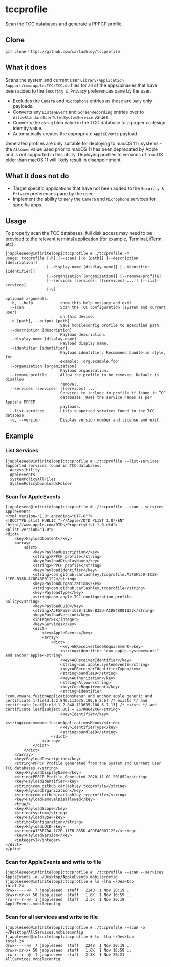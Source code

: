 # tccprofile
Scan the TCC databases and generate a PPPCP profile.

## Clone
`git clone https://github.com/carlashley/tccprofile`

## What it does
Scans the system and current user `Library/Application Support/com.apple.TCC/TCC.db` files for all of the apps/binaries that have been added to the `Security & Privacy` preferences pane by the user.
- Excludes the `Camera` and `Microphone` entries as these are `Deny` only payloads.
- Converts any `ListenEvent` and `ScreenRecording` entries over to `AllowStandardUserToSetSystemService` values.
- Converts the `csreq` blob value in the TCC database to a proper codesign identity value.
- Automatically creates the appropriate `AppleEvents` payload.

Generated profiles are only suitable for deploying to macOS 11+ systems - the `Allowed` value used prior to macOS 11 has been deprecated by Apple and is not supported in this utility. Deploying profiles to versions of macOS older than macOS 11 will likely result in disappointment.

## What it does not do
- Target specific applications that have not been added to the `Security & Privacy` preferences pane by the user.
- Implement the ability to `Deny` the `Camera` and `Microphone` services for specific apps.

## Usage
To properly scan the TCC databases, full disk access may need to be provided to the relevant terminal application (for example, Terminal, iTerm, etc).

```
[jappleseed@infiniteloop]:tccprofile # ./tccprofile -h
usage: tccprofile [-h] [--scan] [-o [path]] [--description [description]]
                  [--display-name [display-name]] [--identifier [identifier]]
                  [--organization [organization]] [--remove-profile]
                  [--services [services] [[services] ...]] [--list-services]
                  [-v]

optional arguments:
  -h, --help            show this help message and exit
  --scan                Scan the TCC configuration (system and current user)
                        on this device.
  -o [path], --output [path]
                        Save mobileconfig profile to specified path.
  --description [description]
                        Payload description.
  --display-name [display-name]
                        Payload display name.
  --identifier [identifier]
                        Payload identifier. Recommend bundle-id style, for
                        example: 'org.example.foo'.
  --organization [organization]
                        Payload organization.
  --remove-profile      Allow the profile to be removed. Default is disallow
                        removal.
  --services [services] [[services] ...]
                        Services to include in profile if found in TCC
                        databases. Uses the service names as per Apple's PPPCP
                        payloads.
  --list-services       Lists supported services found in the TCC database.
  -v, --version         Display version number and license and exit.
```

## Example
### List Services
```
[jappleseed@infiniteloop]:tccprofile # ./tccprofile --list-services
Supported services found in TCC databases:
  Accessibility
  AppleEvents
  SystemPolicyAllFiles
  SystemPolicyDownloadsFolder
```
### Scan for AppleEvents
```
[jappleseed@infiniteloop]:tccprofile # ./tccprofile --scan --services AppleEvents
<?xml version="1.0" encoding="UTF-8"?>
<!DOCTYPE plist PUBLIC "-//Apple//DTD PLIST 1.0//EN" "http://www.apple.com/DTDs/PropertyList-1.0.dtd">
<plist version="1.0">
<dict>
	<key>PayloadContent</key>
	<array>
		<dict>
			<key>PayloadDescription</key>
			<string>PPPCP profile</string>
			<key>PayloadDisplayName</key>
			<string>PPPCP profile</string>
			<key>PayloadIdentifier</key>
			<string>com.github.carlashley.tccprofile.A3F5F550-1C2B-11EB-B35D-ACDE48001122</string>
			<key>PayloadOrganization</key>
			<string>com.github.carlashley.tccprofile</string>
			<key>PayloadType</key>
			<string>com.apple.TCC.configuration-profile-policy</string>
			<key>PayloadUUID</key>
			<string>A3F5F550-1C2B-11EB-B35D-ACDE48001122</string>
			<key>PayloadVersion</key>
			<integer>1</integer>
			<key>Services</key>
			<dict>
				<key>AppleEvents</key>
				<array>
					<dict>
						<key>AEReceiverCodeRequirement</key>
						<string>identifier "com.apple.systemevents" and anchor apple</string>
						<key>AEReceiverIdentifier</key>
						<string>com.apple.systemevents</string>
						<key>AEReceiverIdentifierType</key>
						<string>bundleID</string>
						<key>Authorization</key>
						<string>Allow</string>
						<key>CodeRequirement</key>
						<string>identifier "com.vmware.fusionApplicationsMenu" and anchor apple generic and certificate 1[field.1.2.840.113635.100.6.2.6] /* exists */ and certificate leaf[field.1.2.840.113635.100.6.1.13] /* exists */ and certificate leaf[subject.OU] = EG7KH642X6</string>
						<key>Identifier</key>
						<string>com.vmware.fusionApplicationsMenu</string>
						<key>IdentifierType</key>
						<string>bundleID</string>
					</dict>
				</array>
			</dict>
		</dict>
	</array>
	<key>PayloadDescription</key>
	<string>PPPCP Profile generated from the System and Current user TCC databases.</string>
	<key>PayloadDisplayName</key>
	<string>PPPCP Profile Generated 2020-11-01-201852</string>
	<key>PayloadIdentifier</key>
	<string>com.github.carlashley.tccprofile</string>
	<key>PayloadOrganization</key>
	<string>com.github.carlashley.tccprofile</string>
	<key>PayloadRemovalDisallowed</key>
	<true/>
	<key>PayloadScope</key>
	<string>system</string>
	<key>PayloadType</key>
	<string>Configuration</string>
	<key>PayloadUUID</key>
	<string>A3F5F7DA-1C2B-11EB-B35D-ACDE48001122</string>
	<key>PayloadVersion</key>
	<integer>1</integer>
</dict>
</plist
```
### Scan for AppleEvents and write to file
```
[jappleseed@infiniteloop]:tccprofile # ./tccprofile --scan --services AppleEvents -o ~/Desktop/AppleEvents.mobileconfig
[jappleseed@infiniteloop]:tccprofile # ls -lha ~/Desktop
total 24
drwx------@  7 jappleseed  staff   224B  1 Nov 20:19 .
drwxr-xr-x+ 50 jappleseed  staff   1.6K  1 Nov 16:59 ..
-rw-r--r--@  1 jappleseed  staff   2.3K  1 Nov 20:19 AppleEvents.mobileconfig
```
### Scan for all services and write to file
```
[jappleseed@infiniteloop]:tccprofile # ./tccprofile --scan -o ~/Desktop/AllServices.mobileconfig
[jappleseed@infiniteloop]:tccprofile # ls -lha ~/Desktop
total 24
drwx------@  7 jappleseed  staff   224B  1 Nov 20:19 .
drwxr-xr-x+ 50 jappleseed  staff   1.6K  1 Nov 16:59 ..
-rw-r--r--@  1 jappleseed  staff   2.3K  1 Nov 20:21 AllServices.mobileconfig
```
